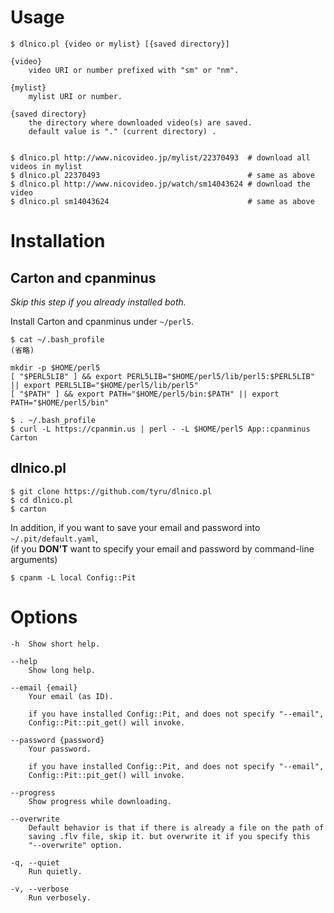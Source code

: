 
# Usage

    $ dlnico.pl {video or mylist} [{saved directory}]

    {video}
        video URI or number prefixed with "sm" or "nm".

    {mylist}
        mylist URI or number.

    {saved directory}
        the directory where downloaded video(s) are saved.
        default value is "." (current directory) .


    $ dlnico.pl http://www.nicovideo.jp/mylist/22370493  # download all videos in mylist
    $ dlnico.pl 22370493                                 # same as above
    $ dlnico.pl http://www.nicovideo.jp/watch/sm14043624 # download the video
    $ dlnico.pl sm14043624                               # same as above

# Installation

## Carton and cpanminus

*Skip this step if you already installed both.*

Install Carton and cpanminus under `~/perl5`.

    $ cat ~/.bash_profile
    (省略)
    
    mkdir -p $HOME/perl5
    [ "$PERL5LIB" ] && export PERL5LIB="$HOME/perl5/lib/perl5:$PERL5LIB" || export PERL5LIB="$HOME/perl5/lib/perl5"
    [ "$PATH" ] && export PATH="$HOME/perl5/bin:$PATH" || export PATH="$HOME/perl5/bin"
    
    $ . ~/.bash_profile
    $ curl -L https://cpanmin.us | perl - -L $HOME/perl5 App::cpanminus Carton
    
## dlnico.pl

    $ git clone https://github.com/tyru/dlnico.pl
    $ cd dlnico.pl
    $ carton
    
In addition, if you want to save your email and password into `~/.pit/default.yaml`,<br/>
(if you **DON'T** want to specify your email and password by command-line arguments)

    $ cpanm -L local Config::Pit


# Options

    -h  Show short help.

    --help
        Show long help.

    --email {email}
        Your email (as ID).

        if you have installed Config::Pit, and does not specify "--email",
        Config::Pit::pit_get() will invoke.

    --password {password}
        Your password.

        if you have installed Config::Pit, and does not specify "--email",
        Config::Pit::pit_get() will invoke.

    --progress
        Show progress while downloading.

    --overwrite
        Default behavior is that if there is already a file on the path of
        saving .flv file, skip it. but overwrite it if you specify this
        "--overwrite" option.

    -q, --quiet
        Run quietly.

    -v, --verbose
        Run verbosely.

